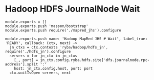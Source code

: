 
# Hadoop HDFS JournalNode Wait

    module.exports = []
    module.exports.push 'masson/bootstrap'
    module.exports.push require('./mapred_jhs').configure

    module.exports.push name: 'Hadoop MapRed JHS # Wait', label_true: 'READY', callback: (ctx, next) ->
      jn_ctxs = ctx.contexts 'ryba/hadoop/hdfs_jn', require('./hdfs_jn').configure
      servers = for jn_ctx in jn_ctxs
        [_, port] = jn_ctx.config.ryba.hdfs.site['dfs.journalnode.rpc-address'].split ':'
        host: jn_ctx.config.host, port: port
      ctx.waitIsOpen servers, next
